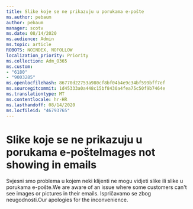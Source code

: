 ```yaml
---
title: Slike koje se ne prikazuju u porukama e-pošte
ms.author: pebaum
author: pebaum
manager: scotv
ms.date: 08/14/2020
ms.audience: Admin
ms.topic: article
ROBOTS: NOINDEX, NOFOLLOW
localization_priority: Priority
ms.collection: Adm_O365
ms.custom:
- "6180"
- "9003285"
ms.openlocfilehash: 86770d22753a980cf8bf04b4e9c34bf599bff7ef
ms.sourcegitcommit: 1d45333a0a448c15bf8430a4fea75c50f9b7464e
ms.translationtype: MT
ms.contentlocale: hr-HR
ms.lasthandoff: 08/14/2020
ms.locfileid: "46793765"
---
```

# <a name="images-not-showing-in-emails"></a><span data-ttu-id="8b386-102">Slike koje se ne prikazuju u porukama e-pošte</span><span class="sxs-lookup"><span data-stu-id="8b386-102">Images not showing in emails</span></span>

<span data-ttu-id="8b386-103">Svjesni smo problema u kojem neki klijenti ne mogu vidjeti slike ili slike u porukama e-pošte.</span><span class="sxs-lookup"><span data-stu-id="8b386-103">We are aware of an issue where some customers can't see images or pictures in their emails.</span></span> <span data-ttu-id="8b386-104">Ispričavamo se zbog neugodnosti.</span><span class="sxs-lookup"><span data-stu-id="8b386-104">Our apologies for the inconvenience.</span></span>